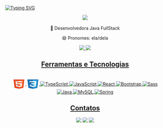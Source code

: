 

[![Typing SVG](https://readme-typing-svg.herokuapp.com/?color=76b5a0&size=35&center=true&vCenter=true&width=1000&lines=HELLO,+My+name+is+Caroline+Viana;I'm+22+years+old;I'm+from+Brazil;Be+Welcome!+:%29)](https://git.io/typing-svg)

<div align="center">
  <img height="200em" src="https://user-images.githubusercontent.com/105978800/229145178-1b5329a7-4bdf-4782-871d-aa9d3929fc42.png"/>
<div/>

<div align="center" style="display: block">
  <p>🌱 Desenvolvedora Java FullStack<p/>
  <p>😄 Pronomes: ela/dela <p/>
<div/>

<div align="center">
  <a href="https://github.com/Caroline-Viana">
  <img height="150em" src="https://github-readme-stats.vercel.app/api?username=Caroline-Viana&show_icons=true&theme=material-palenight&include_all_commits=true&count_private=true"/>
  <img height="150em" src="https://github-readme-stats.vercel.app/api/top-langs/?username=Caroline-Viana&layout=compact&langs_count=7&theme=material-palenight"/>
</div>
  
  ## Ferramentas e Tecnologias
  
<div style="display: inline_block"><br>
  <img align="center" alt="Carol-HTML" height="30" width="40" src="https://raw.githubusercontent.com/devicons/devicon/master/icons/html5/html5-original.svg">
  <img align="center" alt="Carol-CSS" height="30" width="40" src="https://raw.githubusercontent.com/devicons/devicon/master/icons/css3/css3-original.svg">
  <img align="center" alt="TypeScript" height="30" width="40" src="https://cdn.jsdelivr.net/gh/devicons/devicon/icons/typescript/typescript-plain.svg" />
  <img align="center" alt="JavaScript" height="30" width="40" src="https://cdn.jsdelivr.net/gh/devicons/devicon/icons/javascript/javascript-plain.svg"/>
  <img align="center" alt="React" height="30" width="40" src="https://cdn.jsdelivr.net/gh/devicons/devicon/icons/react/react-original.svg" />
  <img align="center" alt="Bootstrap" height="30" width="40" src="https://cdn.jsdelivr.net/gh/devicons/devicon/icons/bootstrap/bootstrap-plain.svg"/>
  <img align="center" alt="Sass" height="30" width="40" src="https://cdn.jsdelivr.net/gh/devicons/devicon/icons/sass/sass-original.svg" />
  <img align="center" alt="Java" height="30" width="40" src="https://cdn.jsdelivr.net/gh/devicons/devicon/icons/java/java-original.svg"/> 
  <img align="center" alt="MySQL" height="50" width="50" src="https://cdn.jsdelivr.net/gh/devicons/devicon/icons/mysql/mysql-original-wordmark.svg" />
  <img align="center" alt="Spring" height="30" width="40" src="https://cdn.jsdelivr.net/gh/devicons/devicon/icons/spring/spring-original.svg" />
</div>
  
  ## Contatos
   
  <div>
    <a href = "https://www.linkedin.com/in/caroline-viana-de-medeiros/" target="_blank"><img src="https://img.shields.io/badge/-LinkedIn-%230077B5?style=for-the-badge&logo=linkedin&logoColor=white" target="_blank"><a/>
    <a href = "carolviana-21@hotmail.com" target="_blank"><img src="https://img.shields.io/badge/-Instagram-%23E4405F?style=for-the-badge&logo=instagram&logoColor=white" target="_blank"><a/>
    <a href = "https://instagram.com/caroline_viana_s2?igshid=OTJhZDVkZWE=" target="_blank"><img src="https://img.shields.io/badge/Microsoft_Outlook-0078D4?style=for-the-badge&logo=microsoft-outlook&logoColor=white" target="_blank"><a/>
  </div>
  
 ##
